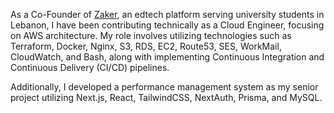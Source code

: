 
As a Co-Founder of [Zaker](https://zaker.io/), an edtech platform serving university students in Lebanon, I have been contributing technically as a Cloud Engineer, focusing on AWS architecture. My role involves utilizing technologies such as Terraform, Docker, Nginx, S3, RDS, EC2, Route53, SES, WorkMail, CloudWatch, and Bash, along with implementing Continuous Integration and Continuous Delivery (CI/CD) pipelines.

Additionally, I developed a performance management system as my senior project utilizing Next.js, React, TailwindCSS, NextAuth, Prisma, and MySQL. 

<!-- Stats Section
![abbas-borji's Stats](https://github-readme-stats.vercel.app/api?username=abbas-borji&theme=dark&show_icons=true&hide_border=false&count_private=true)
![abbas-borji's Streak](https://github-readme-streak-stats.herokuapp.com/?user=abbas-borji&theme=dark&hide_border=false)
![abbas-borji's Top Languages](https://github-readme-stats.vercel.app/api/top-langs/?username=abbas-borji&theme=dark&show_icons=true&hide_border=false&layout=compact)
